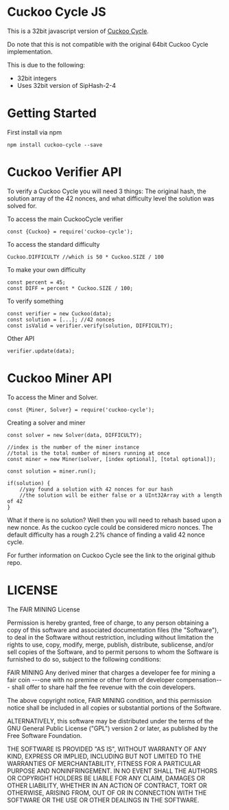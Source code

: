 Cuckoo Cycle JS
=======================
This is a 32bit javascript version of [Cuckoo Cycle](https://github.com/tromp/cuckoo).

Do note that this is not compatible with the original 64bit Cuckoo Cycle implementation.

This is due to the following:

* 32bit integers
* Uses 32bit version of SipHash-2-4

Getting Started
=================

First install via npm

```
npm install cuckoo-cycle --save
```

Cuckoo Verifier API
===========
To verify a Cuckoo Cycle you will need 3 things: The original hash, the solution array of the 42 nonces, and what difficulty level the solution was solved for.

To access the main CuckooCycle verifier

```
const {Cuckoo} = require('cuckoo-cycle');
```

To access the standard difficulty
```
Cuckoo.DIFFICULTY //which is 50 * Cuckoo.SIZE / 100
```
To make your own difficulty

```
const percent = 45;
const DIFF = percent * Cuckoo.SIZE / 100;
```

To verify something

```
const verifier = new Cuckoo(data);
const solution = [...]; //42 nonces
const isValid = verifier.verify(solution, DIFFICULTY);
```

Other API
```
verifier.update(data);
```


Cuckoo Miner API
=====================

To access the Miner and Solver.

```
const {Miner, Solver} = require('cuckoo-cycle');
```

Creating a solver and miner

```
const solver = new Solver(data, DIFFICULTY);

//index is the number of the miner instance
//total is the total number of miners running at once
const miner = new Miner(solver, [index optional], [total optional]);

const solution = miner.run();

if(solution) {
    //yay found a solution with 42 nonces for our hash
    //the solution will be either false or a UInt32Array with a length of 42
}

```

What if there is no solution? Well then you will need to rehash based upon a new nonce. As the cuckoo cycle could be considered micro nonces. The default difficulty has a rough 2.2% chance of finding a valid 42 nonce cycle.

For further information on Cuckoo Cycle see the link to the original github repo.

LICENSE
===============

The FAIR MINING License

Permission is hereby granted, free of charge, to any person obtaining a copy
of this software and associated documentation files (the "Software"), to deal
in the Software without restriction, including without limitation the rights
to use, copy, modify, merge, publish, distribute, sublicense, and/or sell
copies of the Software, and to permit persons to whom the Software is
furnished to do so, subject to the following conditions:

FAIR MINING
Any derived miner that charges a developer fee for mining a fair coin
---one with no premine or other form of developer compensation---
shall offer to share half the fee revenue with the coin developers.

The above copyright notice, FAIR MINING condition, and this permission notice
shall be included in all copies or substantial portions of the Software.


ALTERNATIVELY, this software may be distributed under the terms of the
GNU General Public License ("GPL") version 2 or later, as published by
the Free Software Foundation.


THE SOFTWARE IS PROVIDED "AS IS", WITHOUT WARRANTY OF ANY KIND, EXPRESS OR
IMPLIED, INCLUDING BUT NOT LIMITED TO THE WARRANTIES OF MERCHANTABILITY,
FITNESS FOR A PARTICULAR PURPOSE AND NONINFRINGEMENT. IN NO EVENT SHALL THE
AUTHORS OR COPYRIGHT HOLDERS BE LIABLE FOR ANY CLAIM, DAMAGES OR OTHER
LIABILITY, WHETHER IN AN ACTION OF CONTRACT, TORT OR OTHERWISE, ARISING FROM,
OUT OF OR IN CONNECTION WITH THE SOFTWARE OR THE USE OR OTHER DEALINGS IN THE
SOFTWARE.